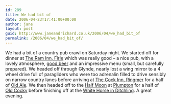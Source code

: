 ```yaml
---
id: 289
title: We had bit of
date: 2006-04-23T17:41:00+00:00
author: jane
layout: post
guid: http://www.janeandrichard.co.uk/2006/04/we_had_bit_of
permalink: /2006/04/we_had_bit_of/
---
```

We had a bit of a country pub crawl on Saturday night. We started off for dinner at [The Ram Inn, Firle](http://www.theram-inn.com/) which was really good &#8211; a nice pub, with a lovely atmosphere, [good beer](http://www.harveys.org.uk/) and an impressive menu (small, but carefully prepared). We headed off through Glynde, nearly lost a wing mirror to a 4 wheel drive full of paragliders who were too adrenalin filled to drive sensibly on narrow country lanes before arriving at [The Cock Inn, Ringmer](http://www.cockpub.co.uk/) for a half of [Old Ale](http://www.ratebeer.com/findbeer.asp). We then headed off to the [Half Moon](http://www.beerintheevening.com/pubs/s/23/23621/Half_Moon_Inn/Plumpton) at [Plumpton](http://www.knowhere.co.uk/468_eatdrink.html) for a half of [Old Cocky](http://www.ratebeer.com/beer/weltons-old-cocky/35761/) before finishing off at the [White Horse in Ditchling](http://www.beerintheevening.com/pubs/s/12/12936/White_Horse/Ditchling). A great evening.